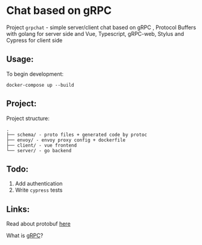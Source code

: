 # Chat based on gRPC

Project `grpchat` - simple server/client chat based on gRPC
, Protocol Buffers with golang for server side and Vue, Typescript, gRPC-web, Stylus and Cypress for client side

## Usage:

To begin development:

```
docker-compose up --build
```

## Project:

Project structure:

```
.
├── schema/ - proto files + generated code by protoc
├── envoy/ - envoy proxy config + dockerfile
├── client/ - vue frontend
└── server/ - go backend
```

## Todo:

1. Add authentication
1. Write `cypress` tests

## Links:

Read about protobuf [here](https://developers.google.com/protocol-buffers/)

What is [gRPC](https://grpc.io)?
